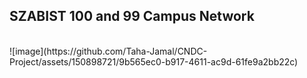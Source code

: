 <h2>SZABIST 100 and 99 Campus Network </h2>
<br>
![image](https://github.com/Taha-Jamal/CNDC-Project/assets/150898721/9b565ec0-b917-4611-ac9d-61fe9a2bb22c)

